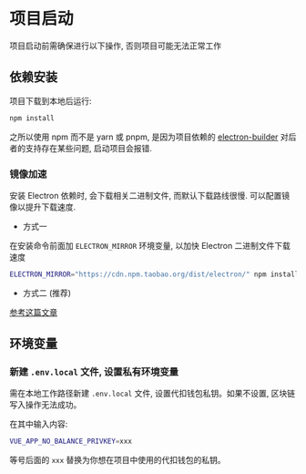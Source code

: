 # 项目启动

项目启动前需确保进行以下操作, 否则项目可能无法正常工作

## 依赖安装

项目下载到本地后运行:

```sh
npm install
```

之所以使用 npm 而不是 yarn 或 pnpm, 是因为项目依赖的 [electron-builder](https://www.electron.build/) 对后者的支持存在某些问题, 启动项目会报错.

### 镜像加速

安装 Electron 依赖时, 会下载相关二进制文件, 而默认下载路线很慢. 可以配置镜像以提升下载速度.

- 方式一

在安装命令前面加 `ELECTRON_MIRROR` 环境变量, 以加快 Electron 二进制文件下载速度

```sh
ELECTRON_MIRROR="https://cdn.npm.taobao.org/dist/electron/" npm install
```

- 方式二 (推荐)

[参考这篇文章](https://antfu.me/posts/npm-binary-mirrors)

## 环境变量

### 新建 `.env.local` 文件, 设置私有环境变量

需在本地工作路径新建 `.env.local` 文件, 设置代扣钱包私钥。如果不设置, 区块链写入操作无法成功。

在其中输入内容:

```sh
VUE_APP_NO_BALANCE_PRIVKEY=xxx
```

等号后面的 `xxx` 替换为你想在项目中使用的代扣钱包的私钥。
